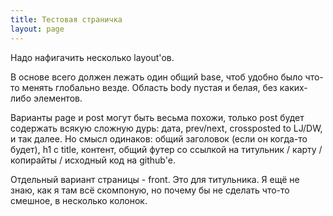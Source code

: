 ```yaml
---
title: Тестовая страничка
layout: page
---
```

Надо нафигачить несколько layout'ов.

В основе всего должен лежать один общий base, чтоб удобно было что-то менять глобально везде. Область body пустая и белая, без каких-либо элементов.

Варианты page и post могут быть весьма похожи, только post будет содержать всякую сложную дурь: дата, prev/next, crossposted to LJ/DW, и так далее. Но смысл одинаков: общий заголовок (если он когда-то будет), h1 с title, контент, общий футер со ссылкой на титульник / карту / копирайты / исходный код на github'е.

Отдельный вариант страницы - front. Это для титульника. Я ещё не знаю, как я там всё скомпоную, но почему бы не сделать что-то смешное, в несколько колонок.

